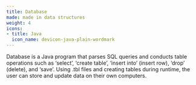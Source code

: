 ```yaml
---
title: Database
made: made in data structures
weight: 4
icons:
- title: Java
  icon_name: devicon-java-plain-wordmark
---
```

Database is a Java program that parses SQL queries and conducts table operations such as ‘select’, ‘create table’, ‘insert into’ (insert row), ‘drop’ (delete), and ‘save’. Using .tbl files and creating tables during runtime, the user can store and update data on their own computers.
